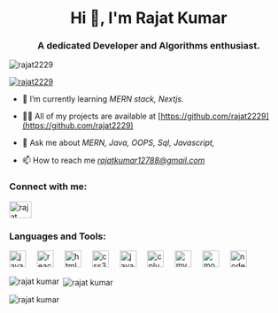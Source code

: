 <h1 align="center">Hi 👋, I'm Rajat Kumar</h1>
<h3 align="center">A dedicated Developer and Algorithms enthusiast.</h3>

<p align="left"> <img src="https://komarev.com/ghpvc/?username=rajat2229&label=Profile%20views&color=0e75b6&style=flat" alt="rajat2229" /> </p>

<p align="left"> <a href="https://github.com/ryo-ma/github-profile-trophy"><img src="https://github-profile-trophy.vercel.app/?username=rajat2229" alt="rajat2229" /></a> </p>

- 🌱 I’m currently learning *MERN stack, Nextjs.*

- 👨‍💻 All of my projects are available at [https://github.com/rajat2229](https://github.com/rajat2229)

- 💬 Ask me about *MERN, Java, OOPS, Sql, Javascript,*

- 📫 How to reach me *rajatkumar12788@gmail.com*

<h3 align="left">Connect with me:</h3>
<p align="left">
<a href="https://www.linkedin.com/in/rajat-kumar-b56711287/" target="blank"><img align="center" src="https://raw.githubusercontent.com/rahuldkjain/github-profile-readme-generator/master/src/images/icons/Social/linked-in-alt.svg" alt="rajat kumar" height="30" width="40" /></a>
</p>

<h3 align="left">Languages and Tools:</h3>
<div align="left">
  <img src="https://cdn.jsdelivr.net/gh/devicons/devicon/icons/javascript/javascript-original.svg" height="30" alt="javascript logo"  />
  <img width="12" />
  <img src="https://cdn.jsdelivr.net/gh/devicons/devicon/icons/react/react-original.svg" height="30" alt="react logo"  />
  <img width="12" />
  <img src="https://cdn.jsdelivr.net/gh/devicons/devicon/icons/html5/html5-original.svg" height="30" alt="html5 logo"  />
  <img width="12" />
  <img src="https://cdn.jsdelivr.net/gh/devicons/devicon/icons/css3/css3-original.svg" height="30" alt="css3 logo"  />
  <img width="12" />
  <img src="https://cdn.jsdelivr.net/gh/devicons/devicon/icons/java/java-original.svg" height="30" alt="java logo"  />
  <img width="12" />
  <img src="https://cdn.jsdelivr.net/gh/devicons/devicon/icons/cplusplus/cplusplus-original.svg" height="30" alt="cplusplus logo"  />
  <img width="12" />
  <img src="https://cdn.jsdelivr.net/gh/devicons/devicon/icons/mysql/mysql-original.svg" height="30" alt="mysql logo"  />
  <img width="12" />
  <img src="https://cdn.jsdelivr.net/gh/devicons/devicon/icons/mongodb/mongodb-original.svg" height="30" alt="mongodb logo"  />
  <img width="12" />
  <img src="https://cdn.jsdelivr.net/gh/devicons/devicon/icons/nodejs/nodejs-original.svg" height="30" alt="nodejs logo"  />
</div>



<p><img align="left" src="https://github-readme-stats.vercel.app/api/top-langs?username=rajat2229&show_icons=true&locale=en&layout=compact" alt="rajat kumar" /></p>

<p>&nbsp;<img align="center" src="https://github-readme-stats.vercel.app/api?username=rajat2229&show_icons=true&locale=en" alt="rajat kumar" /></p>

<p><img align="center" src="https://github-readme-streak-stats.herokuapp.com/?user=rajat2229&" alt="rajat kumar" /></p>
